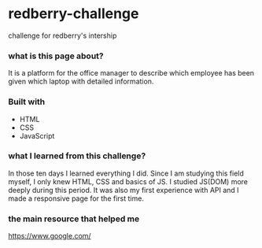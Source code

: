 # redberry-challenge
challenge for redberry's intership 

### what is this page about?
It is a platform for the office manager to describe which employee has been given which laptop with detailed information.

### Built with
* HTML
* CSS
* JavaScript

### what I learned from this challenge?
In those ten days I learned everything I did. Since I am studying this field myself, I only knew HTML, CSS and basics of JS. I studied JS(DOM) more deeply during this period. It was also my first experience with API and I made a responsive page for the first time.

### the main resource that helped me
https://www.google.com/

